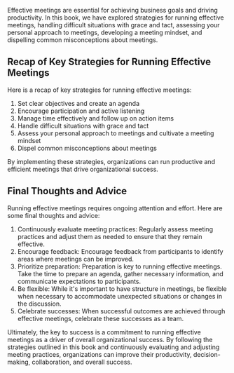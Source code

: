 
Effective meetings are essential for achieving business goals and driving productivity. In this book, we have explored strategies for running effective meetings, handling difficult situations with grace and tact, assessing your personal approach to meetings, developing a meeting mindset, and dispelling common misconceptions about meetings.

Recap of Key Strategies for Running Effective Meetings
------------------------------------------------------

Here is a recap of key strategies for running effective meetings:

1. Set clear objectives and create an agenda
2. Encourage participation and active listening
3. Manage time effectively and follow up on action items
4. Handle difficult situations with grace and tact
5. Assess your personal approach to meetings and cultivate a meeting mindset
6. Dispel common misconceptions about meetings

By implementing these strategies, organizations can run productive and efficient meetings that drive organizational success.

Final Thoughts and Advice
-------------------------

Running effective meetings requires ongoing attention and effort. Here are some final thoughts and advice:

1. Continuously evaluate meeting practices: Regularly assess meeting practices and adjust them as needed to ensure that they remain effective.
2. Encourage feedback: Encourage feedback from participants to identify areas where meetings can be improved.
3. Prioritize preparation: Preparation is key to running effective meetings. Take the time to prepare an agenda, gather necessary information, and communicate expectations to participants.
4. Be flexible: While it's important to have structure in meetings, be flexible when necessary to accommodate unexpected situations or changes in the discussion.
5. Celebrate successes: When successful outcomes are achieved through effective meetings, celebrate these successes as a team.

Ultimately, the key to success is a commitment to running effective meetings as a driver of overall organizational success. By following the strategies outlined in this book and continuously evaluating and adjusting meeting practices, organizations can improve their productivity, decision-making, collaboration, and overall success.